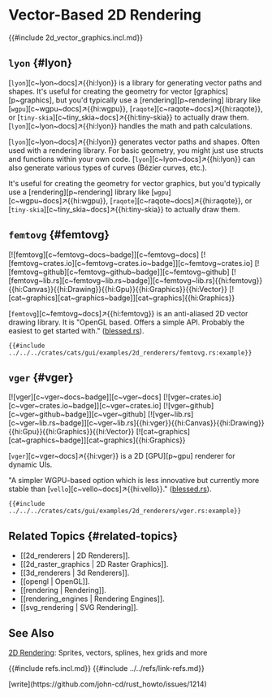 # Vector-Based 2D Rendering

{{#include 2d_vector_graphics.incl.md}}

## `lyon` {#lyon}

[`lyon`][c~lyon~docs]↗{{hi:lyon}} is a library for generating vector paths and shapes. It's useful for creating the geometry for vector [graphics][p~graphics], but you'd typically use a [rendering][p~rendering] library like [`wgpu`][c~wgpu~docs]↗{{hi:wgpu}}, [`raqote`][c~raqote~docs]↗{{hi:raqote}}, or [`tiny-skia`][c~tiny_skia~docs]↗{{hi:tiny-skia}} to actually draw them. [`lyon`][c~lyon~docs]↗{{hi:lyon}} handles the math and path calculations.

[`lyon`][c~lyon~docs]↗{{hi:lyon}} generates vector paths and shapes. Often used with a rendering library. For basic geometry, you might just use structs and functions within your own code. [`lyon`][c~lyon~docs]↗{{hi:lyon}} can also generate various types of curves (Bézier curves, etc.).

It's useful for creating the geometry for vector graphics, but you'd typically use a [rendering][p~rendering] library like [`wgpu`][c~wgpu~docs]↗{{hi:wgpu}}, [`raqote`][c~raqote~docs]↗{{hi:raqote}}, or [`tiny-skia`][c~tiny_skia~docs]↗{{hi:tiny-skia}} to actually draw them.

## `femtovg` {#femtovg}

[![femtovg][c~femtovg~docs~badge]][c~femtovg~docs] [![femtovg~crates.io][c~femtovg~crates.io~badge]][c~femtovg~crates.io] [![femtovg~github][c~femtovg~github~badge]][c~femtovg~github] [![femtovg~lib.rs][c~femtovg~lib.rs~badge]][c~femtovg~lib.rs]{{hi:femtovg}}{{hi:Canvas}}{{hi:Drawing}}{{hi:Gpu}}{{hi:Graphics}}{{hi:Vector}} [![cat~graphics][cat~graphics~badge]][cat~graphics]{{hi:Graphics}}

[`femtovg`][c~femtovg~docs]↗{{hi:femtovg}} is an anti-aliased 2D vector drawing library. It is "OpenGL based. Offers a simple API. Probably the easiest to get started with." ([blessed.rs](https://blessed.rs/crates#section-graphics)).

```rust,editable
{{#include ../../../crates/cats/gui/examples/2d_renderers/femtovg.rs:example}}
```

## `vger` {#vger}

[![vger][c~vger~docs~badge]][c~vger~docs] [![vger~crates.io][c~vger~crates.io~badge]][c~vger~crates.io] [![vger~github][c~vger~github~badge]][c~vger~github] [![vger~lib.rs][c~vger~lib.rs~badge]][c~vger~lib.rs]{{hi:vger}}{{hi:Canvas}}{{hi:Drawing}}{{hi:Gpu}}{{hi:Graphics}}{{hi:Vector}} [![cat~graphics][cat~graphics~badge]][cat~graphics]{{hi:Graphics}}

[`vger`][c~vger~docs]↗{{hi:vger}} is a 2D [GPU][p~gpu] renderer for dynamic UIs.

"A simpler WGPU-based option which is less innovative but currently more stable than [`vello`][c~vello~docs]↗{{hi:vello}}." ([blessed.rs](https://blessed.rs/crates#section-graphics)).

```rust,editable
{{#include ../../../crates/cats/gui/examples/2d_renderers/vger.rs:example}}
```

## Related Topics {#related-topics}

- [[2d_renderers | 2D Renderers]].
- [[2d_raster_graphics | 2D Raster Graphics]].
- [[3d_renderers | 3d Renderers]].
- [[opengl | OpenGL]].
- [[rendering | Rendering]].
- [[rendering_engines | Rendering Engines]].
- [[svg_rendering | SVG Rendering]].

## See Also

[2D Rendering](https://arewegameyet.rs/ecosystem/2drendering/): Sprites, vectors, splines, hex grids and more

{{#include refs.incl.md}}
{{#include ../../refs/link-refs.md}}

<div class="hidden">
[write](https://github.com/john-cd/rust_howto/issues/1214)
</div>
